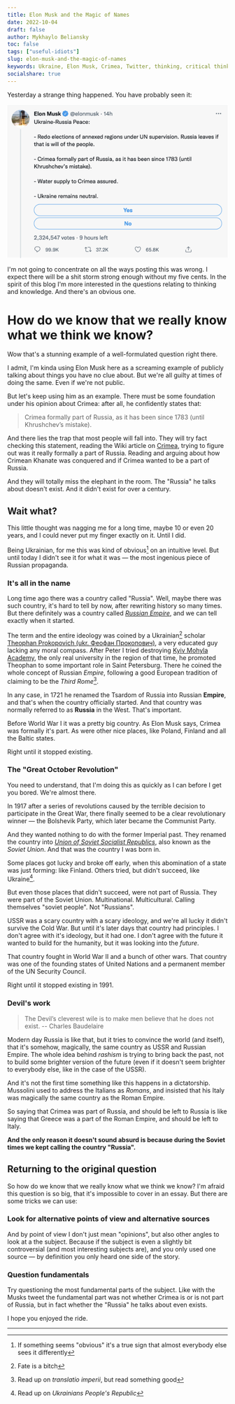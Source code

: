 ```yaml
---
title: Elon Musk and the Magic of Names
date: 2022-10-04
draft: false
author: Mykhaylo Beliansky
toc: false
tags: ["useful-idiots"]
slug: elon-musk-and-the-magic-of-names
keywords: Ukraine, Elon Musk, Crimea, Twitter, thinking, critical thinking
socialshare: true
---
```

Yesterday a strange thing happened. You have probably seen it:

<img src="/img/musks-tweet-2.png" alt="Elon Musk's about Russian invasion to Ukraine">


I'm not going to concentrate on all the ways posting this was wrong. I expect there will be a shit storm strong enough without my five cents. In the spirit of this blog I'm more interested in the questions relating to thinking and knowledge. And there's an obvious one.

# How do we know that we really know what we think we know?
Wow that's a stunning example of a well-formulated question right there.

I admit, I'm kinda using Elon Musk here as a screaming example of publicly talking about things you have no clue about. But we're all guilty at times of doing the same. Even if we're not public.

But let's keep using him as an example. There must be some foundation under his opinion about Crimea: after all, he confidently states that:

> Crimea formally part of Russia, as it has been since 1783 (until Khrushchev’s mistake).

And there lies the trap that most people will fall into. They will try fact checking this statement, reading the Wiki article on [Crimea](https://en.wikipedia.org/wiki/Crimea), trying to figure out was it really formally a part of Russia. Reading and arguing about how Crimean Khanate was conquered and if Crimea wanted to be a part of Russia.

And they will totally miss the elephant in the room. The "Russia" he talks about doesn't exist. And it didn't exist for over a century.

## Wait what?
This little thought was nagging me for a long time, maybe 10 or even 20 years, and I could never put my finger exactly on it. Until I did.

Being Ukrainian, for me this was kind of obvious[^1] on an intuitive level. But until today I didn't see it for what it was — the most ingenious piece of Russian propaganda.

### It's all in the name
Long time ago there was a country called "Russia". Well, maybe there was such country, it's hard to tell by now, after rewriting history so many times. But there definitely was a country called [_Russian Empire_](https://en.wikipedia.org/wiki/Russian_Empire), and we can tell exactly when it started.

The term and the entire ideology was coined by a Ukrainian[^2] scholar [Theophan Prokopovich (ukr. Феофан Прокопович)](https://en.wikipedia.org/wiki/Theophan_Prokopovich), a very educated guy lacking any moral compass. After Peter I tried destroying [Kyiv Mohyla Academy](https://en.wikipedia.org/wiki/National_University_of_Kyiv-Mohyla_Academy), the only real university in the region of that time, he promoted Theophan to some important role in Saint Petersburg. There he coined the whole concept of Russian *Empire*, following a good European tradition of claiming to be the *Third Rome*[^3].

In any case, in 1721 he renamed the Tsardom of Russia into Russian **Empire**, and that's when the country officially started. And that country was normally referred to as **Russia** in the West. That's important.

Before World War I it was a pretty big country. As Elon Musk says, Crimea was formally it's part. As were other nice places, like Poland, Finland and all the Baltic states. 

Right until it stopped existing.

### The "Great October Revolution"
You need to understand, that I'm doing this as quickly as I can before I get you bored. We're almost there.

In 1917 after a series of revolutions caused by the terrible decision to participate in the Great War, there finally seemed to be a clear revolutionary winner — the Bolshevik Party, which later became the Communist Party.

And they wanted nothing to do with the former Imperial past. They renamed the country into [_Union of Soviet Socialist Republics_](https://en.wikipedia.org/wiki/Soviet_Union), also known as the _Soviet Union_. And that was the country I was born in.

Some places got lucky and broke off early, when this abomination of a state was just forming: like Finland. Others tried, but didn't succeed, like Ukraine[^4]. 

But even those places that didn't succeed, were not part of Russia. They were part of the Soviet Union. Multinational. Multicultural. Calling themselves "soviet people". Not "Russians".

USSR was a scary country with a scary ideology, and we're all lucky it didn't survive the Cold War. But until it's later days that country had principles. I don't agree with it's ideology, but it had one. I don't agree with the future it wanted to build for the humanity, but it was looking into the *future*.

That country fought in World War II and a bunch of other wars. That country was one of the founding states of United Nations and a permanent member of the UN Security Council.

Right until it stopped existing in 1991.

### Devil's work

> The Devil’s cleverest wile is to make men believe that he does not exist.  -- Charles Baudelaire 

Modern day Russia is like that, but it tries to convince the world (and itself), that it's somehow, magically, the same country as USSR and Russian Empire. The whole idea behind _rashism_ is trying to bring back the past, not to build some brighter version of the future (even if it doesn't seem brighter to everybody else, like in the case of the USSR).

And it's not the first time something like this happens in a dictatorship. Mussolini used to address the Italians as _Romans_, and insisted that his Italy was magically the same country as the Roman Empire.

So saying that Crimea was part of Russia, and should be left to Russia is like saying that Greece was a part of the Roman Empire, and should be left to Italy.

**And the only reason it doesn't sound absurd is because during the Soviet times we kept calling the country "Russia".**

## Returning to the original question
So how do we know that we really know what we think we know? I'm afraid this question is so big, that it's impossible to cover in an essay. But there are some tricks we can use:

### Look for alternative points of view and alternative sources
And by point of view I don't just mean "opinions", but also other angles to look at a the subject. Because if the subject is even a slightly bit controversial (and most interesting subjects are), and you only used one source — by definition you only heard one side of the story.

### Question fundamentals
Try questioning the most fundamental parts of the subject. Like with the Musks tweet the fundamental part was not whether Crimea is or is not part of Russia, but in fact whether the "Russia" he talks about even exists.

I hope you enjoyed the ride.

---
[^1]: If something seems "obvious" it's a true sign that almost everybody else sees it differently
[^2]: Fate is a bitch
[^3]: Read up on _translatio imperii_, but read something good
[^4]: Read up on _Ukrainians People's Republic_
